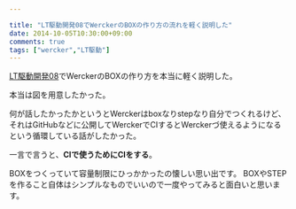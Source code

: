 ```yaml
---

title: "LT駆動開発08でWerckerのBOXの作り方の流れを軽く説明した"
date: 2014-10-05T10:30:00+09:00
comments: true
tags: ["wercker","LT駆動"]
---
```


[LT駆動開発08](https://github.com/LTDD/Sessions/wiki/LT%E9%A7%86%E5%8B%95%E9%96%8B%E7%99%BA08)でWerckerのBOXの作り方を本当に軽く説明した。

本当は図を用意したかった。

<script async class="speakerdeck-embed" data-id="fc4873602e5b0132b2d742ff5e01ba23" data-ratio="1.33333333333333" src="//speakerdeck.com/assets/embed.js"></script>

何が話したかったかというとWerckerはboxなりstepなり自分でつくれるけど、それはGitHubなどに公開してWerckerでCIするとWerckerづ使えるようになるという循環している話がしたかった。

一言で言うと、**CIで使うためにCIをする**。

BOXをつくっていて容量制限にひっかかったの懐しい思い出です。
BOXやSTEPを作ること自体はシンプルなものでいいので一度やってみると面白いと思います。
